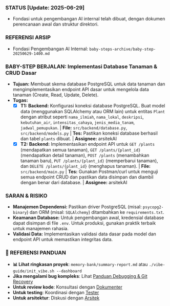 ### STATUS [Update: 2025-06-29]
- Fondasi untuk pengembangan AI internal telah dibuat, dengan dokumen perencanaan awal dan struktur direktori.

### REFERENSI ARSIP
- Fondasi Pengembangan AI Internal: `baby-steps-archive/baby-step-20250629-1400.md`

### BABY-STEP BERJALAN: Implementasi Database Tanaman & CRUD Dasar
- **Tujuan:** Membuat skema database PostgreSQL untuk data tanaman dan mengimplementasikan endpoint API dasar untuk mengelola data tanaman (Create, Read, Update, Delete).
- **Tugas:**
    - [x] **T1:** **Backend:** Konfigurasi koneksi database PostgreSQL. Buat model data (menggunakan SQLAlchemy atau ORM lain) untuk entitas `Plant` dengan atribut seperti `nama_ilmiah`, `nama_lokal`, `deskripsi`, `kebutuhan_air`, `intensitas_cahaya`, `jenis_media_tanam`, `jadwal_pemupukan`. | **File:** `src/backend/database.py`, `src/backend/models.py` | **Tes:** Pastikan koneksi database berhasil dan tabel `plants` dibuat. | **Assignee:** arsitekAI
    - [x] **T2:** **Backend:** Implementasikan endpoint API untuk `GET /plants` (mendapatkan semua tanaman), `GET /plants/{plant_id}` (mendapatkan detail tanaman), `POST /plants` (menambahkan tanaman baru), `PUT /plants/{plant_id}` (memperbarui tanaman), dan `DELETE /plants/{plant_id}` (menghapus tanaman). | **File:** `src/backend/main.py` | **Tes:** Gunakan Postman/curl untuk menguji semua endpoint CRUD dan pastikan data disimpan dan diambil dengan benar dari database. | **Assignee:** arsitekAI

### SARAN & RISIKO
- **Manajemen Dependensi:** Pastikan driver PostgreSQL (misal: `psycopg2-binary`) dan ORM (misal: `SQLAlchemy`) ditambahkan ke `requirements.txt`.
- **Keamanan Database:** Untuk pengembangan awal, kredensial database dapat disimpan di file `.env`. Untuk produksi, gunakan praktik terbaik untuk manajemen rahasia.
- **Validasi Data:** Implementasikan validasi data dasar pada model dan endpoint API untuk memastikan integritas data.

### 🔗 REFERENSI PANDUAN
- **📊 Lihat ringkasan proyek**: `memory-bank/summary-report.md` atau `./vibe-guide/init_vibe.sh --dashboard`
- **Jika mengalami bug kompleks**: Lihat [Panduan Debugging & Git Recovery](./DEBUGGING_GIT.md)
- **Untuk review kode**: Konsultasi dengan [Dokumenter](./roles/dokumenter.md)
- **Untuk testing**: Koordinasi dengan [Tester](./roles/tester.md)
- **Untuk arsitektur**: Diskusi dengan [Arsitek](./roles/arsitek.md)
